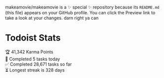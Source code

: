 makeamovie/makeamovie is a ✨ special ✨ repository because its `README.md` (this file) appears on your GitHub profile.
You can click the Preview link to take a look at your changes. darn right ya can

# Todoist Stats

<!-- TODO-IST:START -->
🏆  41,342 Karma Points           
🌸  Completed 5 tasks today           
✅  Completed 28,671 tasks so far           
⏳  Longest streak is 328 days
<!-- TODO-IST:END -->